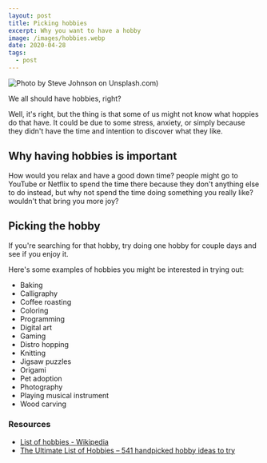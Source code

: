 ```yaml
---
layout: post
title: Picking hobbies
excerpt: Why you want to have a hobby
image: /images/hobbies.webp
date: 2020-04-28
tags:
  - post
---
```


![Photo by Steve Johnson on Unsplash.com)](/images/hobbies.webp)

We all should have hobbies, right?

Well, it's right, but the thing is that some of us might not know what hoppies do that have.
It could be due to some stress, anxiety, or simply because they didn't have the time and intention to discover what they like.

## Why having hobbies is important

How would you relax and have a good down time? people might go to YouTube or Netflix to spend the time there because they don't anything else to do instead, but why not spend the time doing something you really like? wouldn't that bring you more joy?

## Picking the hobby

If you're searching for that hobby, try doing one hobby for couple days and see if you enjoy it.

Here's some examples of hobbies you might be interested in trying out:

- Baking
- Calligraphy
- Coffee roasting
- Coloring
- Programming
- Digital art
- Gaming
- Distro hopping
- Knitting
- Jigsaw puzzles
- Origami
- Pet adoption
- Photography
- Playing musical instrument
- Wood carving

### Resources

- [List of hobbies - Wikipedia](https://en.wikipedia.org/wiki/List_of_hobbies)
- [The Ultimate List of Hobbies – 541 handpicked hobby ideas to try](https://www.mantelligence.com/list-of-hobbies/)
